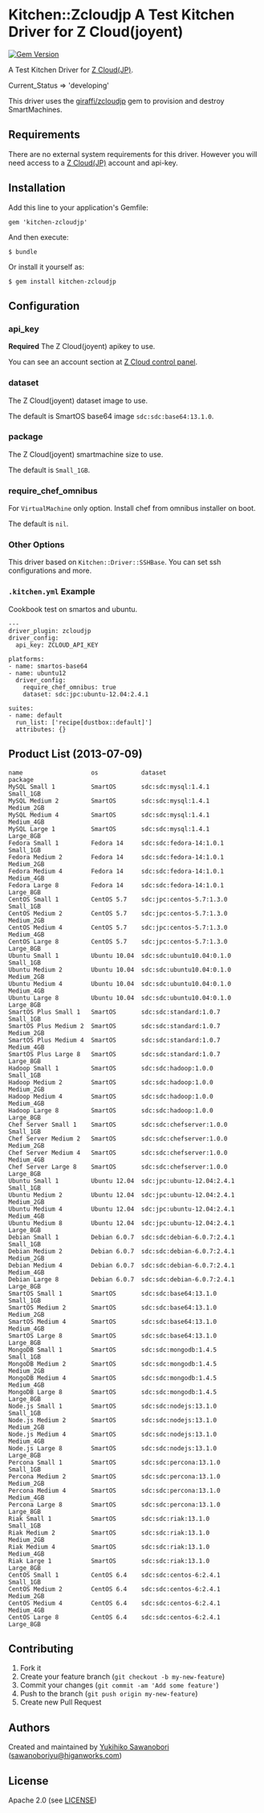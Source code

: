 # Kitchen::Zcloudjp A Test Kitchen Driver for Z Cloud(joyent)

[![Gem Version](https://badge.fury.io/rb/kitchen-zcloudjp.png)](http://badge.fury.io/rb/kitchen-zcloudjp)

A Test Kitchen Driver for [Z Cloud(JP)](http://z-cloud.jp/).

Current_Status => 'developing'

This driver uses the [giraffi/zcloudjp](https://github.com/giraffi/zcloudjp) gem to provision and destroy SmartMachines.


## Requirements

There are no external system requirements for this driver. However you will need access to a [Z Cloud(JP)](http://z-cloud.jp/) account and api-key.

## Installation

Add this line to your application's Gemfile:

    gem 'kitchen-zcloudjp'

And then execute:

    $ bundle
    
Or install it yourself as:

    $ gem install kitchen-zcloudjp

## Configuration


### api_key

**Required** The Z Cloud(joyent) apikey to use.

You can see an account section at [Z Cloud control panel](https://my.z-cloud.jp).

### dataset

The Z Cloud(joyent) dataset image to use.

The default is SmartOS base64 image `sdc:sdc:base64:13.1.0`.


### package

The Z Cloud(joyent) smartmachine size to use.

The default is `Small_1GB`.

### require_chef_omnibus

For `VirtualMachine` only option. Install chef from omnibus installer on boot.

The default is `nil`.

### Other Options

This driver based on `Kitchen::Driver::SSHBase`. You can set ssh configurations and more.


### `.kitchen.yml` Example

Cookbook test on smartos and ubuntu.

```
---                                                                                                                                                            
driver_plugin: zcloudjp
driver_config:
  api_key: ZCLOUD_API_KEY

platforms:
- name: smartos-base64
- name: ubuntu12
  driver_config:
    require_chef_omnibus: true
    dataset: sdc:jpc:ubuntu-12.04:2.4.1

suites:
- name: default
  run_list: ['recipe[dustbox::default]']
  attributes: {}
```



## Product List (2013-07-09)


```
name                   os            dataset                     package   
MySQL Small 1          SmartOS       sdc:sdc:mysql:1.4.1         Small_1GB 
MySQL Medium 2         SmartOS       sdc:sdc:mysql:1.4.1         Medium_2GB
MySQL Medium 4         SmartOS       sdc:sdc:mysql:1.4.1         Medium_4GB
MySQL Large 1          SmartOS       sdc:sdc:mysql:1.4.1         Large_8GB 
Fedora Small 1         Fedora 14     sdc:sdc:fedora-14:1.0.1     Small_1GB 
Fedora Medium 2        Fedora 14     sdc:sdc:fedora-14:1.0.1     Medium_2GB
Fedora Medium 4        Fedora 14     sdc:sdc:fedora-14:1.0.1     Medium_4GB
Fedora Large 8         Fedora 14     sdc:sdc:fedora-14:1.0.1     Large_8GB 
CentOS Small 1         CentOS 5.7    sdc:jpc:centos-5.7:1.3.0    Small_1GB 
CentOS Medium 2        CentOS 5.7    sdc:jpc:centos-5.7:1.3.0    Medium_2GB
CentOS Medium 4        CentOS 5.7    sdc:jpc:centos-5.7:1.3.0    Medium_4GB
CentOS Large 8         CentOS 5.7    sdc:jpc:centos-5.7:1.3.0    Large_8GB 
Ubuntu Small 1         Ubuntu 10.04  sdc:sdc:ubuntu10.04:0.1.0   Small_1GB 
Ubuntu Medium 2        Ubuntu 10.04  sdc:sdc:ubuntu10.04:0.1.0   Medium_2GB
Ubuntu Medium 4        Ubuntu 10.04  sdc:sdc:ubuntu10.04:0.1.0   Medium_4GB
Ubuntu Large 8         Ubuntu 10.04  sdc:sdc:ubuntu10.04:0.1.0   Large_8GB 
SmartOS Plus Small 1   SmartOS       sdc:sdc:standard:1.0.7      Small_1GB 
SmartOS Plus Medium 2  SmartOS       sdc:sdc:standard:1.0.7      Medium_2GB
SmartOS Plus Medium 4  SmartOS       sdc:sdc:standard:1.0.7      Medium_4GB
SmartOS Plus Large 8   SmartOS       sdc:sdc:standard:1.0.7      Large_8GB 
Hadoop Small 1         SmartOS       sdc:sdc:hadoop:1.0.0        Small_1GB 
Hadoop Medium 2        SmartOS       sdc:sdc:hadoop:1.0.0        Medium_2GB
Hadoop Medium 4        SmartOS       sdc:sdc:hadoop:1.0.0        Medium_4GB
Hadoop Large 8         SmartOS       sdc:sdc:hadoop:1.0.0        Large_8GB 
Chef Server Small 1    SmartOS       sdc:sdc:chefserver:1.0.0    Small_1GB 
Chef Server Medium 2   SmartOS       sdc:sdc:chefserver:1.0.0    Medium_2GB
Chef Server Medium 4   SmartOS       sdc:sdc:chefserver:1.0.0    Medium_4GB
Chef Server Large 8    SmartOS       sdc:sdc:chefserver:1.0.0    Large_8GB 
Ubuntu Small 1         Ubuntu 12.04  sdc:jpc:ubuntu-12.04:2.4.1  Small_1GB 
Ubuntu Medium 2        Ubuntu 12.04  sdc:jpc:ubuntu-12.04:2.4.1  Medium_2GB
Ubuntu Medium 4        Ubuntu 12.04  sdc:jpc:ubuntu-12.04:2.4.1  Medium_4GB
Ubuntu Medium 8        Ubuntu 12.04  sdc:jpc:ubuntu-12.04:2.4.1  Large_8GB 
Debian Small 1         Debian 6.0.7  sdc:sdc:debian-6.0.7:2.4.1  Small_1GB 
Debian Medium 2        Debian 6.0.7  sdc:sdc:debian-6.0.7:2.4.1  Medium_2GB
Debian Medium 4        Debian 6.0.7  sdc:sdc:debian-6.0.7:2.4.1  Medium_4GB
Debian Large 8         Debian 6.0.7  sdc:sdc:debian-6.0.7:2.4.1  Large_8GB 
SmartOS Small 1        SmartOS       sdc:sdc:base64:13.1.0       Small_1GB 
SmartOS Medium 2       SmartOS       sdc:sdc:base64:13.1.0       Medium_2GB
SmartOS Medium 4       SmartOS       sdc:sdc:base64:13.1.0       Medium_4GB
SmartOS Large 8        SmartOS       sdc:sdc:base64:13.1.0       Large_8GB 
MongoDB Small 1        SmartOS       sdc:sdc:mongodb:1.4.5       Small_1GB 
MongoDB Medium 2       SmartOS       sdc:sdc:mongodb:1.4.5       Medium_2GB
MongoDB Medium 4       SmartOS       sdc:sdc:mongodb:1.4.5       Medium_4GB
MongoDB Large 8        SmartOS       sdc:sdc:mongodb:1.4.5       Large_8GB 
Node.js Small 1        SmartOS       sdc:sdc:nodejs:13.1.0       Small_1GB 
Node.js Medium 2       SmartOS       sdc:sdc:nodejs:13.1.0       Medium_2GB
Node.js Medium 4       SmartOS       sdc:sdc:nodejs:13.1.0       Medium_4GB
Node.js Large 8        SmartOS       sdc:sdc:nodejs:13.1.0       Large_8GB 
Percona Small 1        SmartOS       sdc:sdc:percona:13.1.0      Small_1GB 
Percona Medium 2       SmartOS       sdc:sdc:percona:13.1.0      Medium_2GB
Percona Medium 4       SmartOS       sdc:sdc:percona:13.1.0      Medium_4GB
Percona Large 8        SmartOS       sdc:sdc:percona:13.1.0      Large_8GB 
Riak Small 1           SmartOS       sdc:sdc:riak:13.1.0         Small_1GB 
Riak Medium 2          SmartOS       sdc:sdc:riak:13.1.0         Medium_2GB
Riak Medium 4          SmartOS       sdc:sdc:riak:13.1.0         Medium_4GB
Riak Large 1           SmartOS       sdc:sdc:riak:13.1.0         Large_8GB 
CentOS Small 1         CentOS 6.4    sdc:sdc:centos-6:2.4.1      Small_1GB 
CentOS Medium 2        CentOS 6.4    sdc:sdc:centos-6:2.4.1      Medium_2GB
CentOS Medium 4        CentOS 6.4    sdc:sdc:centos-6:2.4.1      Medium_4GB
CentOS Large 8         CentOS 6.4    sdc:sdc:centos-6:2.4.1      Large_8GB 
```

## Contributing

1. Fork it
2. Create your feature branch (`git checkout -b my-new-feature`)
3. Commit your changes (`git commit -am 'Add some feature'`)
4. Push to the branch (`git push origin my-new-feature`)
5. Create new Pull Request


## <a name="authors"></a> Authors

Created and maintained by [Yukihiko Sawanobori][author] (<sawanoboriyu@higanworks.com>)

## <a name="license"></a> License

Apache 2.0 (see [LICENSE][license])


[author]:           https://github.com/sawanoboly
[license]:          https://github.com/higanworks/kitchen-zcloudjp/blob/master/LICENSE
